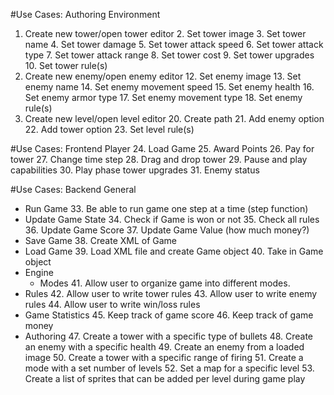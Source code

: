 #Use Cases: Authoring Environment
1. Create new tower/open tower editor
	2. Set tower image
	3. Set tower name
	4. Set tower damage
	5. Set tower attack speed
	6. Set tower attack type
	7. Set tower attack range
	8. Set tower cost
	9. Set tower upgrades
	10. Set tower rule(s)
11. Create new enemy/open enemy editor
	12. Set enemy image
	13. Set enemy name
	14. Set enemy movement speed
	15. Set enemy health
	16. Set enemy armor type
	17. Set enemy movement type
	18. Set enemy rule(s)
19. Create new level/open level editor
	20. Create path
	21. Add enemy option
	22. Add tower option
	23. Set level rule(s)

#Use Cases: Frontend Player
24. Load Game
25. Award Points
26. Pay for tower
27. Change time step
28. Drag and drop tower
29. Pause and play capabilities
30. Play phase tower upgrades
31. Enemy status

#Use Cases: Backend General
* Run Game
	33. Be able to run game one step at a time (step function)
* Update Game State
	34. Check if Game is won or not
	35. Check all rules
	36. Update Game Score
	37. Update Game Value (how much money?)
* Save Game 
	38. Create XML of Game 
* Load Game 
	39. Load XML file and create Game object
	40. Take in Game object 
* Engine
	* Modes
		41. Allow user to organize game into different modes. 
* Rules
	42. Allow user to write tower rules
	43. Allow user to write enemy rules
	44. Allow user to write win/loss rules
* Game Statistics
	45. Keep track of game score
	46. Keep track of game money
* Authoring
	47. Create a tower with a specific type of bullets
	48. Create an enemy with a specific health
	49. Create an enemy from a loaded image
	50. Create a tower with a specific range of firing 
	51. Create a mode with a set number of levels
	52. Set a map for a specific level
	53. Create a list of sprites that can be added per level during game play


